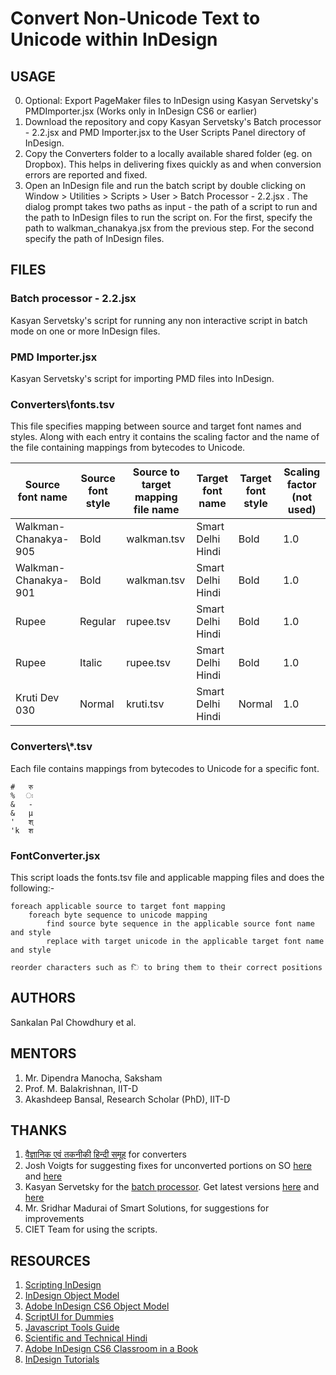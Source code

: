 # Convert Non-Unicode Text to Unicode within InDesign

## USAGE
0. Optional: Export PageMaker files to InDesign using Kasyan Servetsky's PMDImporter.jsx (Works only in InDesign CS6 or earlier)
1. Download the repository and copy Kasyan Servetsky's Batch processor - 2.2.jsx and PMD Importer.jsx to the User Scripts Panel directory of InDesign. 
2. Copy the Converters folder to a locally available shared folder (eg. on Dropbox). This helps in delivering fixes quickly as and when conversion errors are reported and fixed.
3. Open an InDesign file and run the batch script by double clicking on Window > Utilities > Scripts > User > Batch Processor - 2.2.jsx . The dialog prompt takes two paths as input - the path of a script to run and the path to InDesign files to run the script on. For the first, specify the path to walkman_chanakya.jsx from the previous step. For the second specify the path of InDesign files.

## FILES
### Batch processor - 2.2.jsx
Kasyan Servetsky's script for running any non interactive script in batch mode on one or more InDesign files.

### PMD Importer.jsx
Kasyan Servetsky's script for importing PMD files into InDesign.

### Converters\\fonts.tsv
This file specifies mapping between source and target font names and styles. Along with each entry it contains the scaling factor and the name of the file containing mappings from bytecodes to Unicode.

Source font name | Source font style	| Source to target mapping file name	| Target font name	| Target font style	| Scaling factor (not used)
--- | --- | --- | --- | --- | ---
Walkman-Chanakya-905 | Bold	| walkman.tsv	| Smart Delhi Hindi	| Bold	| 1.0
Walkman-Chanakya-901 | Bold	| walkman.tsv	| Smart Delhi Hindi	| Bold	| 1.0
Rupee	| Regular	| rupee.tsv	| Smart Delhi Hindi	| Bold	| 1.0
Rupee	| Italic	| rupee.tsv	| Smart Delhi Hindi	| Bold	| 1.0
Kruti Dev 030	| Normal | kruti.tsv	| Smart Delhi Hindi	| Normal	| 1.0

### Converters\\\*.tsv
Each file contains mappings from bytecodes to Unicode for a specific font. 

```tsv
#	रु
%	ः
&	-
&	µ
'	श्
'k	श
```

### FontConverter.jsx
This script loads the fonts.tsv file and applicable mapping files and does the following:-
```
foreach applicable source to target font mapping
    foreach byte sequence to unicode mapping
        find source byte sequence in the applicable source font name and style
        replace with target unicode in the applicable target font name and style

reorder characters such as ि to bring them to their correct positions
```
## AUTHORS
Sankalan Pal Chowdhury et al.

## MENTORS
1. Mr. Dipendra Manocha, Saksham
2. Prof. M. Balakrishnan, IIT-D
3. Akashdeep Bansal, Research Scholar (PhD), IIT-D

## THANKS
1. [वैज्ञानिक एवं तकनीकी हिन्दी समूह](https://sites.google.com/site/technicalhindi/about/_draft_post) for converters
2. Josh Voigts for suggesting fixes for unconverted portions on SO [here](https://stackoverflow.com/questions/49429634/indesign-text-modification-script-skips-content) and [here](https://stackoverflow.com/questions/49320918/indesign-text-modification-script-skips-paragraphs)
3. Kasyan Servetsky for the [batch processor](https://forums.adobe.com/message/10286549#10286549). Get latest versions [here](http://kasyan.ho.com.ua/batch_process_scripts/batch_process_scripts.html) and [here](http://kasyan.ho.com.ua/indesign/2018/batch_resave_pagemaker_files.html)
4. Mr. Sridhar Madurai of Smart Solutions, for suggestions for improvements
5. CIET Team for using the scripts. 

## RESOURCES
1. [Scripting InDesign](http://cssdk.s3-website-us-east-1.amazonaws.com/sdk/1.0/docs/WebHelp/app_notes/id_scripting.htm)
2. [InDesign Object Model](http://cssdk.s3-website-us-east-1.amazonaws.com/sdk/1.0/docs/WebHelp/app_notes/id_obj_model.htm)
3. [Adobe InDesign CS6 Object Model](http://jongware.mit.edu/idcs6js/)
3. [ScriptUI for Dummies](http://www.kahrel.plus.com/indesign/scriptui.html)
4. [Javascript Tools Guide](http://www.adobe.com/content/dam/acom/en/devnet/scripting/pdfs/javascript_tools_guide.pdf)
5. [Scientific and Technical Hindi](https://sites.google.com/site/technicalhindi/home/converters)
6. [Adobe InDesign CS6 Classroom in a Book](https://www.amazon.in/Adobe-InDesign-CS6-Classroom-Book-ebook/dp/B008679LFO)
7. [InDesign Tutorials](http://www.indesignskills.com/tutorials/)
